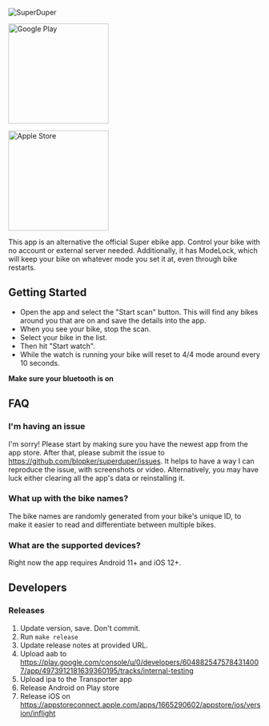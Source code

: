 ![SuperDuper](https://raw.githubusercontent.com/blopker/superduper/main/assets/superduper_android_feature.jpg)

[<img src="https://play.google.com/intl/en_us/badges/static/images/badges/en_badge_web_generic.png" alt="Google Play" width="200"/>](https://play.google.com/store/apps/details?id=io.kbl.superduper)

[<img src="https://explore.tivo.com/content/dam/tivo/explore/how-to/app-store-badge.png" alt="Apple Store" width="200"/>](https://testflight.apple.com/join/Tl0UibRY)

This app is an alternative the official Super ebike app. Control your bike with no account or external server needed. Additionally, it has ModeLock, which will keep your bike on whatever mode you set it at, even through bike restarts.

## Getting Started

- Open the app and select the "Start scan" button. This will find any bikes around you that are on and save the details into the app. 
- When you see your bike, stop the scan. 
- Select your bike in the list. 
- Then hit "Start watch". 
- While the watch is running your bike will reset to 4/4 mode around every 10 seconds.

**Make sure your bluetooth is on**

## FAQ
### I'm having an issue
I'm sorry! Please start by making sure you have the newest app from the app store. After that, please submit the issue to https://github.com/blopker/superduper/issues. It helps to have a way I can reproduce the issue, with screenshots or video. Alternatively, you may have luck either clearing all the app's data or reinstalling it.

### What up with the bike names?
The bike names are randomly generated from your bike's unique ID, to make it easier to read and differentiate between multiple bikes.

### What are the supported devices?
Right now the app requires Android 11+ and iOS 12+. 

## Developers
### Releases
1. Update version, save. Don't commit.
1. Run `make release`
1. Update release notes at provided URL.
1. Upload aab to https://play.google.com/console/u/0/developers/6048825475784314007/app/4973912181639360195/tracks/internal-testing
1. Upload ipa to the Transporter app
1. Release Android on Play store
1. Release iOS on https://appstoreconnect.apple.com/apps/1665290602/appstore/ios/version/inflight
